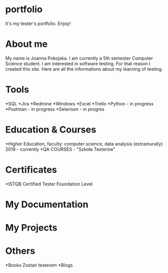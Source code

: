 # portfolio
It's my tester's portfolio. Enjoy!

# About me
My name is Joanna Pokojska. I am  currently a 5th semester Computer Science student. I am interested in software testing. For that reason I created this site. Here are all the informations about my learning of testing.

# Tools
 *SQL
 *Jira
 *Redmine
 *Windows
 *Excel
 *Trello
 *Python - in progress
 *Postman - in progress
 *Selenium - in progres

# Education & Courses
 *Higher Education, faculty: computer science, data analysis (extramurally) 2019 - currently
 *QA COURSES - "Szkoła Testerów"
 
# Certificates
 *ISTQB Certified Tester Foundation Level 
 
# My Documentation

# My Projects

# Others
 *Books
  Zostań testerem
 *Blogs
